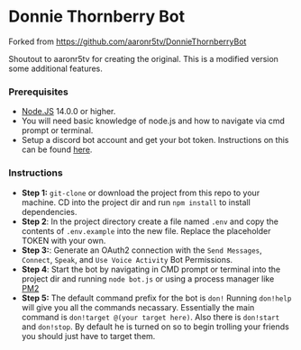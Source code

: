 # **Donnie Thornberry Bot**

Forked from https://github.com/aaronr5tv/DonnieThornberryBot

Shoutout to aaronr5tv for creating the original. This is a modified version some additional features. 

### **Prerequisites**

- [Node.JS](https://nodejs.org/en/) 14.0.0 or higher.
- You will need basic knowledge of node.js and how to navigate via cmd prompt or terminal.
- Setup a discord bot account and get your bot token. Instructions on this can be found [here](https://discordjs.guide/preparations/setting-up-a-bot-application.html#keeping-your-token-safe).

### **Instructions**
- **Step 1:** `git-clone` or download the project from this repo to your machine. CD into the project dir and run `npm install` to install dependencies.
- **Step 2**: In the project directory create a file named `.env` and copy the contents of `.env.example` into the new file. Replace the placeholder TOKEN with your own.
- **Step 3:**: Generate an OAuth2 connection with the `Send Messages`, `Connect`, `Speak`, and `Use Voice Activity` Bot Permissions.
- **Step 4**: Start the bot by navigating in CMD prompt or terminal into the project dir and running `node bot.js` or using a process manager like [PM2](https://www.npmjs.com/package/pm2)
- **Step 5:** The default command prefix for the bot is `don!` Running `don!help` will give you all the commands necassary. Essentially the main command is `don!target @(your target here)`. Also there is `don!start` and `don!stop`. By default he is turned on so to begin trolling your friends you should just have to target them.